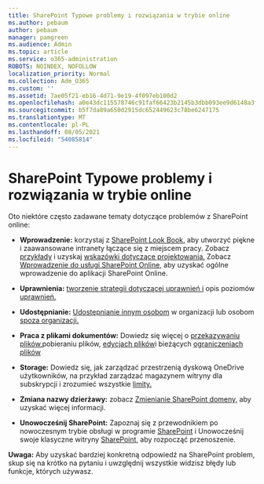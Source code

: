 ```yaml
---
title: SharePoint Typowe problemy i rozwiązania w trybie online
ms.author: pebaum
author: pebaum
manager: pamgreen
ms.audience: Admin
ms.topic: article
ms.service: o365-administration
ROBOTS: NOINDEX, NOFOLLOW
localization_priority: Normal
ms.collection: Adm_O365
ms.custom: ''
ms.assetid: 7ae05f21-eb16-4d71-9e19-4f097eb100d2
ms.openlocfilehash: a0e43dc115578746c91faf66423b2145b3dbb093ee9d6148a3fe28cc42f2d396
ms.sourcegitcommit: b5f7da89a650d2915dc652449623c78be6247175
ms.translationtype: MT
ms.contentlocale: pl-PL
ms.lasthandoff: 08/05/2021
ms.locfileid: "54085814"
---
```

# <a name="sharepoint-online-common-issues-and-resolutions"></a>SharePoint Typowe problemy i rozwiązania w trybie online

Oto niektóre często zadawane tematy dotyczące problemów z SharePoint online:

- **Wprowadzenie:** korzystaj z [SharePoint Look Book,](https://lookbook.microsoft.com/assets/SharePoint_lookbook_2019.pdf) aby utworzyć piękne i zaawansowane intranety łączące się z miejscem pracy. Zobacz [przykłady](https://lookbook.microsoft.com/) i uzyskaj [wskazówki dotyczące projektowania.](https://spdesign.azurewebsites.net/) Zobacz [Wprowadzenie do usługi SharePoint Online,](https://docs.microsoft.com/sharepoint/introduction) aby uzyskać ogólne wprowadzenie do aplikacji SharePoint Online.

- **Uprawnienia:** [tworzenie strategii dotyczącej uprawnień i](https://docs.microsoft.com/sharepoint/default-sharepoint-groups) opis poziomów [uprawnień.](https://docs.microsoft.com/sharepoint/understanding-permission-levels)

- **Udostępnianie:** [Udostępnianie innym osobom](https://docs.microsoft.com/sharepoint/default-sharepoint-groups) w organizacji lub osobom [spoza organizacji.](https://docs.microsoft.com/sharepoint/external-sharing-overview)

- **Praca z plikami dokumentów:** Dowiedz się więcej o [przekazywaniu](https://support.office.com/article/Upload-a-folder-or-files-to-a-document-library-eb18fcba-c953-4d45-8d90-8da66edeacdb) [plików,](https://support.office.com/article/Download-files-and-folders-from-OneDrive-or-SharePoint-5c7397b7-19c7-4893-84fe-d02e8fa5df05)pobieraniu plików, [edycjach plików](https://support.office.com/article/Edit-a-document-in-a-document-library-02d8497f-1c13-4114-949a-b8466f639b07)i bieżących [ograniczeniach plików](https://support.office.com/article/invalid-file-names-and-file-types-in-onedrive-onedrive-for-business-and-sharepoint-64883a5d-228e-48f5-b3d2-eb39e07630fa)

- **Storage:** Dowiedz się, jak zarządzać przestrzenią dyskową OneDrive użytkowników, na przykład zarządzać magazynem witryny dla subskrypcji </a> i zrozumieć wszystkie [limity.](https://docs.microsoft.com/office365/servicedescriptions/sharepoint-online-service-description/sharepoint-online-limits) [](https://docs.microsoft.com/sharepoint/manage-site-collection-storage-limits)

- **Zmiana nazwy dzierżawy:** zobacz [Zmienianie SharePoint domeny,](https://docs.microsoft.com/sharepoint/change-your-sharepoint-domain-name) aby uzyskać więcej informacji.

- **Unowocześnij SharePoint:** Zapoznaj się z przewodnikiem po nowoczesnym trybie obsługi w programie [SharePoint](https://docs.microsoft.com/sharepoint/guide-to-sharepoint-modern-experience) i Unowocześnij swoje klasyczne witryny [SharePoint,](https://docs.microsoft.com/sharepoint/dev/transform/modernize-classic-sites) aby rozpocząć przenoszenie.

**Uwaga:** Aby uzyskać bardziej konkretną odpowiedź na SharePoint problem, skup się na krótko na pytaniu i uwzględnij wszystkie widzisz błędy lub funkcje, których używasz.